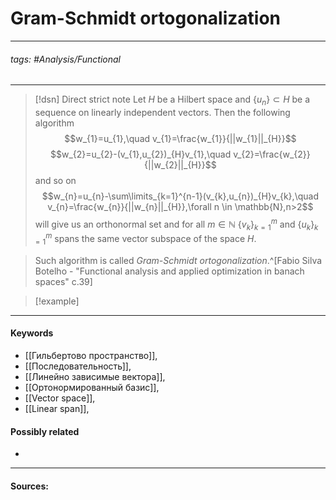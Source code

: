 # Gram-Schmidt ortogonalization
***
###### tags: #Analysis/Functional 
***
>[!dsn] Direct strict note
>Let $H$ be a Hilbert space and $\{u_{n}\}\subset H$ be a sequence on linearly independent vectors. Then the following algorithm $$w_{1}=u_{1},\quad v_{1}=\frac{w_{1}}{||w_{1}||_{H}}$$ $$w_{2}=u_{2}-(v_{1},u_{2})_{H}v_{1},\quad v_{2}=\frac{w_{2}}{||w_{2}||_{H}}$$
and so on $$w_{n}=u_{n}-\sum\limits_{k=1}^{n-1}(v_{k},u_{n})_{H}v_{k},\quad v_{n}=\frac{w_{n}}{||w_{n}||_{H}},\forall n \in \mathbb{N},n>2$$ will give us an orthonormal set and for all $m\in\mathbb{N}$ $\{v_{k}\}_{k=1}^{m}$ and $\{u_{k}\}_{k=1}^{m}$ spans the same vector subspace of the space $H$.

>Such algorithm is called *Gram-Schmidt ortogonalization*.^[Fabio Silva Botelho - "Functional analysis and applied optimization in banach spaces" c.39]

>[!example] 
>
***
#### Keywords
- [[Гильбертово пространство]],
- [[Последовательность]],
- [[Линейно зависимые вектора]],
- [[Ортонормированный базис]],
- [[Vector space]],
- [[Linear span]],
#### Possibly related
- 
***
#### Sources: